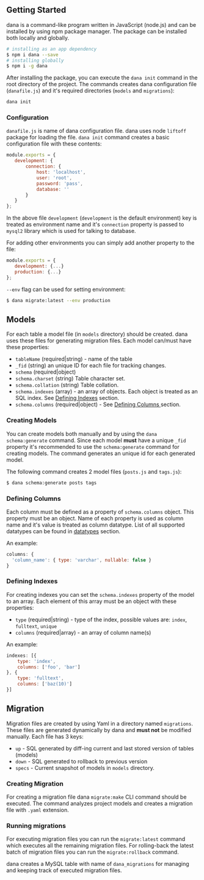 ## Getting Started
dana is a command-like program written in JavaScript (node.js) and can be installed by using npm package manager. The package can be installed both locally and globally.

```bash
# installing as an app dependency
$ npm i dana --save
# installing globally
$ npm i -g dana
```

After installing the package, you can execute the `dana init` command in the root directory of the project. The commands creates dana configuration file (`danafile.js`) and it's required directories (`models` and `migrations`):

```bash
dana init
```

### Configuration
`danafile.js` is name of dana configuration file. dana uses node `liftoff` package for loading the file. `dana init` command creates a basic configuration file with these contents:

```js
module.exports = {
   development: {
	   connection: {
		   host: 'localhost',
		   user: 'root',
		   password: 'pass',
		   database: ''
	   }
   }
};
```

In the above file `development` (`development` is the default environment) key is treated as environment name and it's `connection` property is passed to `mysql2` library which is used for talking to database.

For adding other environments you can simply add another property to the file:
```js
module.exports = {
   development: {...}
   production: {...}
};
```
``--env`` flag can be used for setting environment:
```bash
$ dana migrate:latest --env production
```

## Models
For each table a model file (in `models` directory) should be created. dana uses these files for generating migration files. Each model can/must have these properties:
- `tableName` (required|string) - name of the table
- `_fid` (string) an unique ID for each file for tracking changes.
- `schema` (required|object)
- `schema.charset` (string) Table character set.
- `schema.collation` (string) Table collation.
- `schema.indexes` (array) - an array of objects. Each object is treated as an SQL index. See [Defining Indexes]() section.
- `schema.columns` (required|object) - See [Defining Columns ]() section.

### Creating Models
You can create models both manually and by using the `dana schema:generate` command. Since each model **must** have a unique `_fid` property it's recommended to use the `schema:generate` command for creating models. The command generates an unique id for each generated model.

The following command creates 2 model files (`posts.js` and `tags.js`):
```bash
$ dana schema:generate posts tags
```

### Defining Columns
Each column must be defined as a property of `schema.columns` object. This property must be an object. Name of each property is used as column name and it's value is treated as column datatype. List of all supported datatypes can be found in [datatypes]() section.

An example:

```js
columns: {
  'column_name': { type: 'varchar', nullable: false }
}
```

### Defining Indexes
For creating indexes you can set the `schema.indexes` property of the model to an array. Each element of this array must be an object with these properties:
- `type` (required|string) - type of the index, possible values are: `index`, `fulltext`, `unique`
- `columns` (required|array) - an array of column name(s)

An example:
```js
indexes: [{
	type: 'index',
	columns: ['foo', 'bar']
}, {
	type: 'fulltext',
	columns: ['baz(10)']
}]
```


## Migration
Migration files are created by using Yaml in a directory named `migrations`. These files are generated dynamically by dana and **must not** be modified manually.
Each file has 3 keys:
- `up` - SQL generated by diff-ing current and last stored version of tables (models)
- `down` - SQL generated to rollback to previous version
- `specs` - Current snapshot of models in `models` directory.

### Creating Migration
For creating a migration file dana `migrate:make` CLI command should be executed. The command analyzes project models and creates a migration file with `.yaml` extension.  

### Running migrations
For executing migration files you can run the `migrate:latest` command which executes all the remaining migration files. For rolling-back the latest batch of migration files you can run the `migrate:rollback` command.

dana creates a MySQL table with name of `dana_migrations` for managing and keeping track of executed migration files.   
